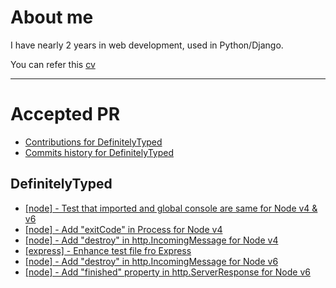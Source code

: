 # About me

I have nearly 2 years in web development, used in Python/Django.

You can refer this [cv](http://tonypythoneer.github.io/cv-for-demo/)

---

# Accepted PR

* [Contributions for DefinitelyTyped](https://github.com/DefinitelyTyped/DefinitelyTyped/graphs/contributors?from=2016-08-02)
* [Commits history for DefinitelyTyped](https://github.com/DefinitelyTyped/DefinitelyTyped/commits?author=TonyPythoneer)

## DefinitelyTyped

* [[node] - Test that imported and global console are same for Node v4 & v6](https://github.com/DefinitelyTyped/DefinitelyTyped/pull/11062)
* [[node] - Add "exitCode" in Process for Node v4](https://github.com/DefinitelyTyped/DefinitelyTyped/pull/10778)
* [[node] - Add "destroy" in http.IncomingMessage for Node v4](https://github.com/DefinitelyTyped/DefinitelyTyped/pull/10713)
* [[express] - Enhance test file fro Express](https://github.com/DefinitelyTyped/DefinitelyTyped/pull/10685)
* [[node] - Add "destroy" in http.IncomingMessage for Node v6](https://github.com/DefinitelyTyped/DefinitelyTyped/pull/10669)
* [[node] - Add "finished" property in http.ServerResponse for Node v6](https://github.com/DefinitelyTyped/DefinitelyTyped/pull/10418)
